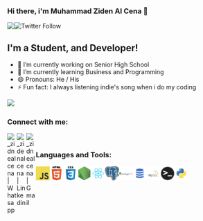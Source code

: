 ### Hi there, i'm Muhammad Ziden Al Cena 👋

<a href="https://www.instagram.com/_zidenalcena/">
<img align="left" src="https://img.shields.io/badge/FOLLOW_@zidenalcena-1.1k-E4405F?logo=instagram&style=for-the-badge" /></a>

<a href="https://twitter.com/zidenalcena?s=09">
<img align="left" alt="Twitter Follow" src="https://img.shields.io/twitter/follow/zidenalcena?color=1DA1F2&logo=twitter&style=for-the-badge" /></a>

<br>

## I'm a Student, and Developer!

<!-- Here are some ideas to get you started:
- 👯 I’m looking to collaborate on ...
- 🤔 I’m looking for help with ... 
- 📫 How to reach me: Gmail - alcenaziden@gmail.com
- 💬 Ask me about ...  -->

- 🔭 I’m currently working on Senior High School
- 🌱 I’m currently learning Business and Programming
- 😄 Pronouns: He / His
- ⚡ Fun fact: I always listening indie's song when i do my coding

<img src="https://github-readme-stats.vercel.app/api?username=zidenalcena&&show_icons=true&title_color=ffffff&icon_color=bb2acf&text_color=daf7dc&bg_color=0D1117">

### Connect with me:

<a href="https://api.whatsapp.com/send?phone=6281336872117">
<img align="left" alt="_zidnealcena | Whatsapp" width="22px" src="https://simpleicons.org/icons/whatsapp.svg"/></a>

<a href="https://www.linkedin.com/in/zidane-al-cena-098b79192/">
<img align="left" alt="_zidenalcena | Linkedin" width="22px" src="https://simpleicons.org/icons/linkedin.svg"></a>

<a href="mailto:alcenaziden@gmail.com">
<img align="left" alt="_zidnealcena | Gmail" width="22px" src="https://simpleicons.org/icons/gmail.svg"/></a>

<br/>

### Languages and Tools:

<img align="left" height="32" width="32" src="https://raw.githubusercontent.com/github/explore/80688e429a7d4ef2fca1e82350fe8e3517d3494d/topics/javascript/javascript.png" />
<img align="left" height="32" width="32" src="https://raw.githubusercontent.com/github/explore/80688e429a7d4ef2fca1e82350fe8e3517d3494d/topics/html/html.png" />
<img align="left" height="32" width="32" src="https://raw.githubusercontent.com/github/explore/80688e429a7d4ef2fca1e82350fe8e3517d3494d/topics/css/css.png" />
<img align="left" height="32" width="32" src="https://raw.githubusercontent.com/github/explore/80688e429a7d4ef2fca1e82350fe8e3517d3494d/topics/nodejs/nodejs.png" />
<img align="left" height="32" width="32" src="https://raw.githubusercontent.com/github/explore/80688e429a7d4ef2fca1e82350fe8e3517d3494d/topics/react/react.png" />
<img align=""left height="32" width="32" src="https://raw.githubusercontent.com/github/explore/80688e429a7d4ef2fca1e82350fe8e3517d3494d/topics/python/python.png" />
<img align="left" height="32" width="32" src="https://raw.githubusercontent.com/github/explore/80688e429a7d4ef2fca1e82350fe8e3517d3494d/topics/postgresql/postgresql.png" />
<img align="left" height="32" width="32" src="https://raw.githubusercontent.com/github/explore/80688e429a7d4ef2fca1e82350fe8e3517d3494d/topics/mongodb/mongodb.png" />
<img align="left" height="32" width="32" src="https://raw.githubusercontent.com/github/explore/80688e429a7d4ef2fca1e82350fe8e3517d3494d/topics/sql/sql.png" />
<img align="left" height="32" width="32" src="https://raw.githubusercontent.com/github/explore/80688e429a7d4ef2fca1e82350fe8e3517d3494d/topics/mysql/mysql.png" />
<img align="left" height="32" width="32" src="https://raw.githubusercontent.com/github/explore/80688e429a7d4ef2fca1e82350fe8e3517d3494d/topics/terminal/terminal.png" />